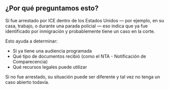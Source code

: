 ## ¿Por qué preguntamos esto?

Si fue arrestado por ICE dentro de los Estados Unidos — por ejemplo, en su casa, trabajo, o durante una parada policial — eso indica que ya fue identificado por inmigración y probablemente tiene un caso en la corte.

Esto ayuda a determinar:

- Si ya tiene una audiencia programada
- Qué tipo de documentos recibió (como el NTA - Notificación de Comparecencia)
- Qué recursos legales puede utilizar

Si no fue arrestado, su situación puede ser diferente y tal vez no tenga un caso abierto todavía.